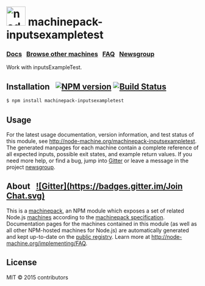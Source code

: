 
<h1>
  <a href="http://node-machine.org" title="Node-Machine public registry"><img alt="node-machine logo" title="Node-Machine Project" src="http://node-machine.org/images/machine-anthropomorph-for-white-bg.png" width="50" /></a>
  machinepack-inputsexampletest
</h1>

### [Docs](http://node-machine.org/machinepack-inputsexampletest) &nbsp; [Browse other machines](http://node-machine.org/machinepacks) &nbsp;  [FAQ](http://node-machine.org/implementing/FAQ)  &nbsp;  [Newsgroup](https://groups.google.com/forum/?hl=en#!forum/node-machine)

Work with inputsExampleTest.


## Installation &nbsp; [![NPM version](https://badge.fury.io/js/machinepack-inputsexampletest.svg)](http://badge.fury.io/js/machinepack-inputsexampletest) [![Build Status](https://travis-ci.org/mikermcneil/machinepack-inputsexampletest.png?branch=master)](https://travis-ci.org/mikermcneil/machinepack-inputsexampletest)

```sh
$ npm install machinepack-inputsexampletest
```

## Usage

For the latest usage documentation, version information, and test status of this module, see <a href="http://node-machine.org/machinepack-inputsexampletest" title="Work with inputsExampleTest. (for node.js)">http://node-machine.org/machinepack-inputsexampletest</a>.  The generated manpages for each machine contain a complete reference of all expected inputs, possible exit states, and example return values.  If you need more help, or find a bug, jump into [Gitter](https://gitter.im/node-machine/general) or leave a message in the project [newsgroup](https://groups.google.com/forum/?hl=en#!forum/node-machine).

## About  &nbsp; [![Gitter](https://badges.gitter.im/Join Chat.svg)](https://gitter.im/node-machine/general?utm_source=badge&utm_medium=badge&utm_campaign=pr-badge&utm_content=badge)

This is a [machinepack](http://node-machine.org/machinepacks), an NPM module which exposes a set of related Node.js [machines](http://node-machine.org/spec/machine) according to the [machinepack specification](http://node-machine.org/spec/machinepack).
Documentation pages for the machines contained in this module (as well as all other NPM-hosted machines for Node.js) are automatically generated and kept up-to-date on the <a href="http://node-machine.org" title="Public machine registry for Node.js">public registry</a>.
Learn more at <a href="http://node-machine.org/implementing/FAQ" title="Machine Project FAQ (for implementors)">http://node-machine.org/implementing/FAQ</a>.

## License

MIT &copy; 2015 contributors

